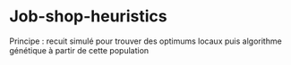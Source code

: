 # Job-shop-heuristics

Principe : recuit simulé pour trouver des optimums locaux puis algorithme génétique à partir de cette population
